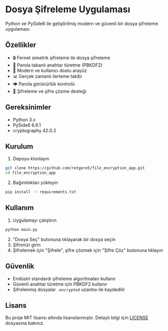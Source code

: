 # Dosya Şifreleme Uygulaması

Python ve PySide6 ile geliştirilmiş modern ve güvenli bir dosya şifreleme uygulaması.

## Özellikler

- 🔒 Fernet simetrik şifreleme ile dosya şifreleme
- 🔑 Parola tabanlı anahtar türetme (PBKDF2)
- 🎨 Modern ve kullanıcı dostu arayüz
- 📊 Gerçek zamanlı ilerleme takibi
- 👁 Parola görünürlük kontrolü
- 🔄 Şifreleme ve şifre çözme desteği

## Gereksinimler

- Python 3.x
- PySide6 6.6.1
- cryptography 42.0.2

## Kurulum

1. Depoyu klonlayın
```bash
git clone https://github.com/retgere5/file_encryption_app.git
cd file_encryption_app
```

2. Bağımlılıkları yükleyin
```bash
pip install -r requirements.txt
```

## Kullanım

1. Uygulamayı çalıştırın
```bash
python main.py
```

2. "Dosya Seç" butonuna tıklayarak bir dosya seçin
3. Şifrenizi girin
4. Şifrelemek için "Şifrele", şifre çözmek için "Şifre Çöz" butonuna tıklayın

## Güvenlik

- Endüstri standardı şifreleme algoritmaları kullanır
- Güvenli anahtar türetme için PBKDF2 kullanır
- Şifrelenmiş dosyalar `.encrypted` uzantısı ile kaydedilir

## Lisans

Bu proje MIT lisansı altında lisanslanmıştır. Detaylı bilgi için [LICENSE](LICENSE) dosyasına bakınız. 